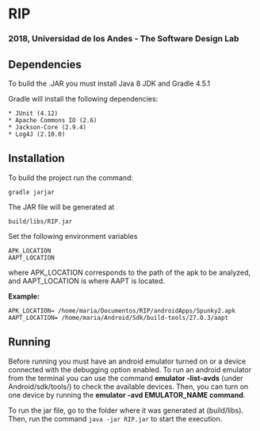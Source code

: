 # RIP
### 2018, Universidad de los Andes - The Software Design Lab

## Dependencies

To build the .JAR you must install Java 8 JDK and Gradle 4.5.1 

Gradle will install the following dependencies:
```
* JUnit (4.12)
* Apache Commons IO (2.6)
* Jackson-Core (2.9.4)
* Log4J (2.10.0)
```
## Installation

To build the project run the command:
```
gradle jarjar
```
The JAR file will be generated at
```
build/libs/RIP.jar
```
Set the following environment variables

```
APK_LOCATION  
AAPT_LOCATION
```
where APK_LOCATION corresponds to the path of the apk to be analyzed, and AAPT_LOCATION is where AAPT is located.

**Example:**

```
APK_LOCATION= /home/maria/Documentos/RIP/androidApps/Spunky2.apk	
AAPT_LOCATION= /home/maria/Android/Sdk/build-tools/27.0.3/aapt

```

## Running

Before running you must have an android emulator turned on or a device connected with the debugging option enabled.
To run an android emulator from the terminal you can use the command **emulator -list-avds** (under Android/sdk/tools/) to check the available devices. Then, you can turn on one device by running the **emulator -avd EMULATOR_NAME command**.

To run the jar file, go to the folder where it was generated at (build/libs). Then, run the command `java -jar RIP.jar` to start the execution. 
